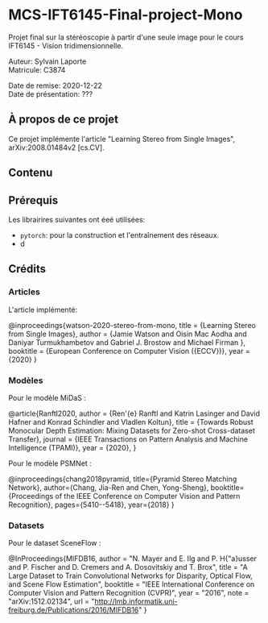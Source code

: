 # MCS-IFT6145-Final-project-Mono

Projet final sur la stéréoscopie à partir d'une seule image pour le cours IFT6145 - Vision tridimensionnelle.

Auteur: Sylvain Laporte  
Matricule: C3874

Date de remise: 2020-12-22  
Date de présentation: ???

## À propos de ce projet

Ce projet implémente l'article "Learning Stereo from Single Images", arXiv:2008.01484v2 [cs.CV].

## Contenu



## Prérequis

Les librairires suivantes ont éeé utilisées:

- `pytorch`: pour la construction et l'entraînement des réseaux.
- d

## Crédits

### Articles

L'article implémenté:

@inproceedings{watson-2020-stereo-from-mono,
 title   = {Learning Stereo from Single Images},
 author  = {Jamie Watson and
            Oisin Mac Aodha and
            Daniyar Turmukhambetov and
            Gabriel J. Brostow and
            Michael Firman
           },
 booktitle = {European Conference on Computer Vision ({ECCV})},
 year = {2020}
}

### Modèles

Pour le modèle MiDaS :

@article{Ranftl2020,
 author    = {Ren\'{e} Ranftl and Katrin Lasinger and David Hafner and Konrad Schindler and Vladlen Koltun},
 title     = {Towards Robust Monocular Depth Estimation: Mixing Datasets for Zero-shot Cross-dataset Transfer},
 journal   = {IEEE Transactions on Pattern Analysis and Machine Intelligence (TPAMI)},
 year      = {2020},
}

Pour le modèle PSMNet :

@inproceedings{chang2018pyramid,
  title={Pyramid Stereo Matching Network},
  author={Chang, Jia-Ren and Chen, Yong-Sheng},
  booktitle={Proceedings of the IEEE Conference on Computer Vision and Pattern Recognition},
  pages={5410--5418},
  year={2018}
}

### Datasets

Pour le dataset SceneFlow :

@InProceedings{MIFDB16,
  author    = "N. Mayer and E. Ilg and P. H{\"a}usser and P. Fischer and D. Cremers and A. Dosovitskiy and T. Brox",
  title     = "A Large Dataset to Train Convolutional Networks for Disparity, Optical Flow, and Scene Flow Estimation",
  booktitle = "IEEE International Conference on Computer Vision and Pattern Recognition (CVPR)",
  year      = "2016",
  note      = "arXiv:1512.02134",
  url       = "http://lmb.informatik.uni-freiburg.de/Publications/2016/MIFDB16"
}